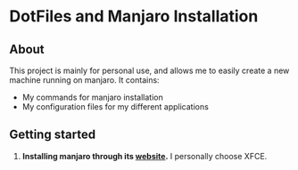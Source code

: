 # DotFiles and Manjaro Installation

## About

This project is mainly for personal use, and allows me to easily create a new machine running on manjaro. It contains:

- My commands for manjaro installation
- My configuration files for my different applications

## Getting started

1. **Installing manjaro through its [website](https://manjaro.org/download/).** I personally choose XFCE.
